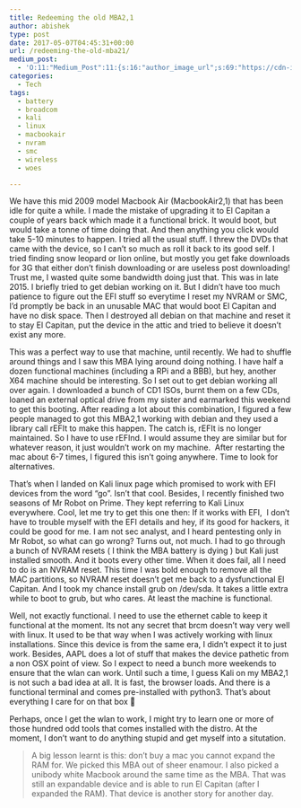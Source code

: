 ```yaml
---
title: Redeeming the old MBA2,1
author: abishek
type: post
date: 2017-05-07T04:45:31+00:00
url: /redeeming-the-old-mba21/
medium_post:
  - 'O:11:"Medium_Post":11:{s:16:"author_image_url";s:69:"https://cdn-images-1.medium.com/fit/c/200/200/0*LfHC1cgdpbsibDbt.jpeg";s:10:"author_url";s:31:"https://medium.com/@abishekgoda";s:11:"byline_name";N;s:12:"byline_email";N;s:10:"cross_link";s:3:"yes";s:2:"id";s:12:"d1e5f50f0836";s:21:"follower_notification";s:3:"yes";s:7:"license";s:19:"all-rights-reserved";s:14:"publication_id";s:2:"-1";s:6:"status";s:8:"unlisted";s:3:"url";s:69:"https://medium.com/@abishekgoda/redeeming-the-old-mba2-1-d1e5f50f0836";}'
categories:
  - Tech
tags:
  - battery
  - broadcom
  - kali
  - linux
  - macbookair
  - nvram
  - smc
  - wireless
  - woes

---
```

We have this mid 2009 model Macbook Air (MacbookAir2,1) that has been idle for quite a while. I made the mistake of upgrading it to El Capitan a couple of years back which made it a functional brick. It would boot, but would take a tonne of time doing that. And then anything you click would take 5-10 minutes to happen. I tried all the usual stuff. I threw the DVDs that came with the device, so I can&#8217;t so much as roll it back to its good self. I tried finding snow leopard or lion online, but mostly you get fake downloads for 3G that either don&#8217;t finish downloading or are useless post downloading! Trust me, I wasted quite some bandwidth doing just that. This was in late 2015. I briefly tried to get debian working on it. But I didn&#8217;t have too much patience to figure out the EFI stuff so everytime I reset my NVRAM or SMC, I&#8217;d promptly be back in an unusable MAC that would boot El Capitan and have no disk space. Then I destroyed all debian on that machine and reset it to stay El Capitan, put the device in the attic and tried to believe it doesn&#8217;t exist any more.

This was a perfect way to use that machine, until recently. We had to shuffle around things and I saw this MBA lying around doing nothing. I have half a dozen functional machines (including a RPi and a BBB), but hey, another X64 machine should be interesting. So I set out to get debian working all over again. I downloaded a bunch of CD1 ISOs, burnt them on a few CDs, loaned an external optical drive from my sister and earmarked this weekend to get this booting. After reading a lot about this combination, I figured a few people managed to got this MBA2,1 working with debian and they used a library call rEFIt to make this happen. The catch is, rEFIt is no longer maintained. So I have to use rEFInd. I would assume they are similar but for whatever reason, it just wouldn&#8217;t work on my machine.  After restarting the mac about 6-7 times, I figured this isn&#8217;t going anywhere. Time to look for alternatives.

That&#8217;s when I landed on Kali linux page which promised to work with EFI devices from the word &#8220;go&#8221;. Isn&#8217;t that cool. Besides, I recently finished two seasons of Mr Robot on Prime. They kept referring to Kali Linux everywhere. Cool, let me try to get this one then: If it works with EFI,  I don&#8217;t have to trouble myself with the EFI details and hey, if its good for hackers, it could be good for me. I am not sec analyst, and I heard pentesting only in Mr Robot, so what can go wrong? Turns out, not much. I had to go through a bunch of NVRAM resets ( I think the MBA battery is dying ) but Kali just installed smooth. And it boots every other time. When it does fail, all I need to do is an NVRAM reset. This time I was bold enough to remove all the MAC partitions, so NVRAM reset doesn&#8217;t get me back to a dysfunctional El Capitan. And I took my chance install grub on /dev/sda. It takes a little extra while to boot to grub, but who cares. At least the machine is functional.

Well, not exactly functional. I need to use the ethernet cable to keep it functional at the moment. Its not any secret that brcm doesn&#8217;t way very well with linux. It used to be that way when I was actively working with linux installations. Since this device is from the same era, I didn&#8217;t expect it to just work. Besides, AAPL does a lot of stuff that makes the device pathetic from a non OSX point of view. So I expect to need a bunch more weekends to ensure that the wlan can work. Until such a time, I guess Kali on my MBA2,1 is not such a bad idea at all. It is fast, the browser loads. And there is a functional terminal and comes pre-installed with python3. That&#8217;s about everything I care for on that box 🙂

Perhaps, once I get the wlan to work, I might try to learn one or more of those hundred odd tools that comes installed with the distro. At the moment, I don&#8217;t want to do anything stupid and get myself into a situtation.

> A big lesson learnt is this: don&#8217;t buy a mac you cannot expand the RAM for. We picked this MBA out of sheer enamour. I also picked a unibody white Macbook around the same time as the MBA. That was still an expandable device and is able to run El Capitan (after I expanded the RAM). That device is another story for another day.
